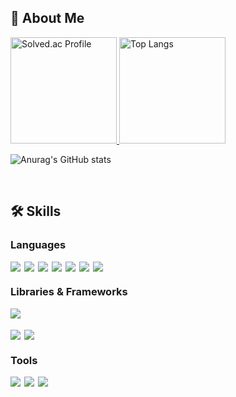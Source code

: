 ## 👋 About Me

<div>
  <a href="https://solved.ac/devgochan">
    <img height="170" src="http://mazassumnida.wtf/api/generate_badge?boj=devgochan" alt="Solved.ac Profile"/>
  </a>
  <img height="170" src="https://github-readme-stats.vercel.app/api/top-langs/?username=DevGochan&layout=compact" alt="Top Langs"/>

  ![Anurag's GitHub stats](https://github-readme-stats.vercel.app/api?username=DevGochan&show_icons=true&theme=radical)
  
</div>

<br/>

## 🛠 Skills

### Languages

<div style="display: flex; gap: 6px;">
    <img src="https://img.shields.io/badge/html5-E34F26?style=for-the-badge&logo=html5&logoColor=white">
    <img src="https://img.shields.io/badge/css-1572B6?style=for-the-badge&logo=css3&logoColor=white">
    <img src="https://img.shields.io/badge/javascript-F7DF1E?style=for-the-badge&logo=javascript&logoColor=black">
    <img src="https://img.shields.io/badge/Typescript-3178C6?style=for-the-badge&logo=Typescript&logoColor=white"/>
    <img src="https://img.shields.io/badge/java-007396?style=for-the-badge&logo=java&logoColor=white">
    <img src="https://img.shields.io/badge/python-3776AB?style=for-the-badge&logo=python&logoColor=white">
    <img src="https://img.shields.io/badge/C++-00599C?style=for-the-badge&logo=C%2B%2B&logoColor=white"/>
</div>

### Libraries & Frameworks

<div style="display: flex; gap: 6px; flex-direction: column;">
  <div style="display: flex; gap: 6px;">
    <img src="https://img.shields.io/badge/react-61DAFB?style=for-the-badge&logo=react&logoColor=black">
<!--     <img src="https://img.shields.io/badge/Next-000000?style=for-the-badge&logo=Next.js&logoColor=white"/> -->
<!--     <img src="https://img.shields.io/badge/Tailwind-06B6D4?style=for-the-badge&logo=Tailwind CSS&logoColor=white"/> -->
  </div>
  <div style="display: flex; gap: 6px;">
<!--     <img src="https://img.shields.io/badge/React Native-61DAFB?style=for-the-badge&logo=React&logoColor=black"/> -->
<!--     <img src="https://img.shields.io/badge/Flutter-02569B?style=for-the-badge&logo=flutter&logoColor=white"/> -->
<!--     <img src="https://img.shields.io/badge/Android Native-3DDC84?style=for-the-badge&logo=android&logoColor=white"/> -->
  </div>
  <div style="display: flex; gap: 6px;">
<!--     <img src="https://img.shields.io/badge/Express-000000?style=for-the-badge&logo=Express&logoColor=white"/> -->
<!--     <img src="https://img.shields.io/badge/django-092E20?style=for-the-badge&logo=django&logoColor=white"/> -->
  </div>
  <div style="display: flex; gap: 6px;">
    <img src="https://img.shields.io/badge/mysql-4479A1?style=for-the-badge&logo=mysql&logoColor=white">
    <img src="https://img.shields.io/badge/mariaDB-003545?style=for-the-badge&logo=mariaDB&logoColor=white">
  </div>

</div>

### Tools

<div style="display: flex; gap: 6px;">
  <img src="https://img.shields.io/badge/git-F05032?style=for-the-badge&logo=git&logoColor=white">
  <img src="https://img.shields.io/badge/AMAZON AWS-232F3E?style=for-the-badge&logo=amazonaws&logoColor=white"/>
  <img src="https://img.shields.io/badge/slack-4A154B?style=for-the-badge&logo=slack&logoColor=white">
<!--   <img src="https://img.shields.io/badge/Postman-FF6C37?style=for-the-badge&logo=Postman&logoColor=white"/> -->
</div>

<!--
**DevGochan/DevGochan** is a ✨ _special_ ✨ repository because its `README.md` (this file) appears on your GitHub profile.

Here are some ideas to get you started:

- 🔭 I’m currently working on ...
- 🌱 I’m currently learning ...
- 👯 I’m looking to collaborate on ...
- 🤔 I’m looking for help with ...
- 💬 Ask me about ...
- 📫 How to reach me: ...
- 😄 Pronouns: ...
- ⚡ Fun fact: ...
-->

